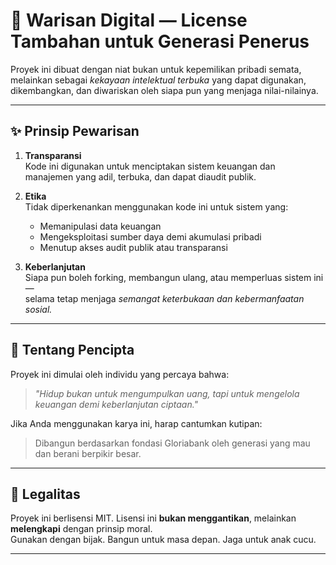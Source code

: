 # 🌱 Warisan Digital — License Tambahan untuk Generasi Penerus

Proyek ini dibuat dengan niat bukan untuk kepemilikan pribadi semata,  
melainkan sebagai _kekayaan intelektual terbuka_ yang dapat digunakan, dikembangkan, dan diwariskan oleh siapa pun yang menjaga nilai-nilainya.

---

## ✨ Prinsip Pewarisan

1. **Transparansi**  
   Kode ini digunakan untuk menciptakan sistem keuangan dan manajemen yang adil, terbuka, dan dapat diaudit publik.

2. **Etika**  
   Tidak diperkenankan menggunakan kode ini untuk sistem yang:
   - Memanipulasi data keuangan
   - Mengeksploitasi sumber daya demi akumulasi pribadi
   - Menutup akses audit publik atau transparansi

3. **Keberlanjutan**  
   Siapa pun boleh forking, membangun ulang, atau memperluas sistem ini —  
   selama tetap menjaga _semangat keterbukaan dan kebermanfaatan sosial._

---

## 🧬 Tentang Pencipta

Proyek ini dimulai oleh individu yang percaya bahwa:
> _"Hidup bukan untuk mengumpulkan uang, tapi untuk mengelola keuangan demi keberlanjutan ciptaan."_

Jika Anda menggunakan karya ini, harap cantumkan kutipan:
> Dibangun berdasarkan fondasi Gloriabank oleh generasi yang mau dan berani berpikir besar.

---

## 📘 Legalitas

Proyek ini berlisensi MIT. Lisensi ini **bukan menggantikan**, melainkan **melengkapi** dengan prinsip moral.  
Gunakan dengan bijak. Bangun untuk masa depan. Jaga untuk anak cucu.

---
